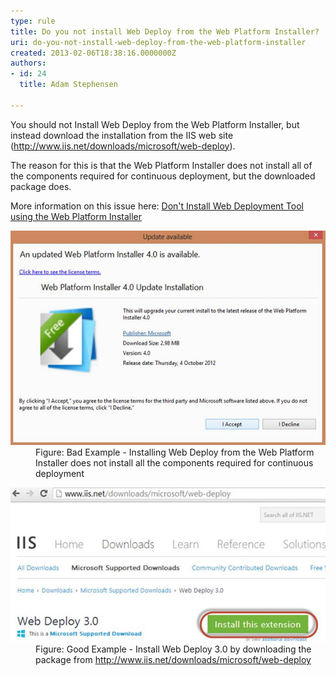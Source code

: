 ```yaml
---
type: rule
title: Do you not install Web Deploy from the Web Platform Installer?
uri: do-you-not-install-web-deploy-from-the-web-platform-installer
created: 2013-02-06T18:38:16.0000000Z
authors:
- id: 24
  title: Adam Stephensen

---
```




<span class='intro'> <p>​​​You should not Install Web Deploy from the Web Platform Installer, but instead download the installation from the IIS web site (<a href="http&#58;//www.iis.net/downloads/microsoft/web-deploy" target="_blank">http&#58;//www.iis.net/downloads/microsoft/web-deploy</a>).</p>
<p>The reason for this is that the Web Platform Installer does not install all of the components required for continuous deployment, but the downloaded package does.
</p> </span>

<p>More information on this issue here&#58; <a href="http&#58;//nicksnettravels.builttoroam.com/post/2010/04/22/Done28099t-Install-Web-Deployment-Tool-using-the-Web-Platform-Installer.aspx">Don't Install Web Deployment Tool using the Web Platform Installer</a></p><dl class="badImage"><dt>
      <img src="./web-platform-installer.jpg" alt="" />
   </dt><dd>Figure&#58; Bad Example - Installing Web Deploy from the Web Platform Installer does not install all the components required for continuous deployment​</dd></dl><dl class="goodImage"><dt>
      <img src="./web-deploy-installer.jpg" alt="" />
   </dt><dd>Figure&#58; Good Example - Install Web Deploy 3.0 by downloading the package from 
      <a target="_blank" href="http&#58;//www.iis.net/downloads/microsoft/web-deploy">http&#58;//www.iis.net/downloads/microsoft/web-deploy</a></dd></dl>


